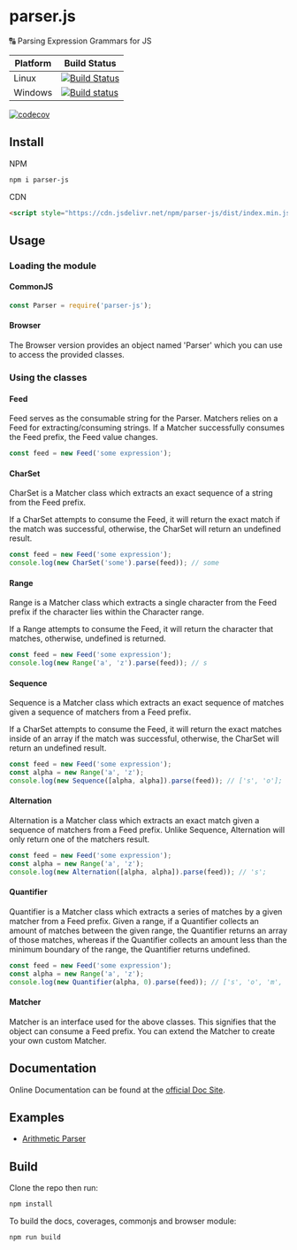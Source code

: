# parser.js

🔠 Parsing Expression Grammars for JS

| Platform | Build Status |
| --- | --- |
| Linux | [![Build Status](https://travis-ci.org/LXSMNSYC/parser.js.svg?branch=master)](https://travis-ci.org/LXSMNSYC/parser.js) |
| Windows | [![Build status](https://ci.appveyor.com/api/projects/status/2hs8vhxown8y8k8v?svg=true)](https://ci.appveyor.com/project/LXSMNSYC/parser-js) |


[![codecov](https://codecov.io/gh/LXSMNSYC/parser.js/branch/master/graph/badge.svg)](https://codecov.io/gh/LXSMNSYC/parser.js)

## Install

NPM

```bash
npm i parser-js
```

CDN

```html
<script style="https://cdn.jsdelivr.net/npm/parser-js/dist/index.min.js"></script>
```

## Usage

### Loading the module

#### CommonJS

```js
const Parser = require('parser-js');
```

#### Browser

The Browser version provides an object named 'Parser' which you can use to access the provided classes.

### Using the classes

#### Feed

Feed serves as the consumable string for the Parser. Matchers relies on a Feed for extracting/consuming strings. If a Matcher successfully consumes the Feed prefix, the Feed value changes.

```js
const feed = new Feed('some expression');
```

#### CharSet

CharSet is a Matcher class which extracts an exact sequence of a string from the Feed prefix.

If a CharSet attempts to consume the Feed, it will return the exact match if the match was successful, otherwise, the CharSet will return an undefined result.

```js
const feed = new Feed('some expression');
console.log(new CharSet('some').parse(feed)); // some
```

#### Range

Range is a Matcher class which extracts a single character from the Feed prefix if the character lies within the Character range.

If a Range attempts to consume the Feed, it will return the character that matches, otherwise, undefined is returned.

```js
const feed = new Feed('some expression');
console.log(new Range('a', 'z').parse(feed)); // s
```

#### Sequence

Sequence is a Matcher class which extracts an exact sequence of matches given a sequence of matchers from a Feed prefix.

If a CharSet attempts to consume the Feed, it will return the exact matches inside of an array if the match was successful, otherwise, the CharSet will return an undefined result.

```js
const feed = new Feed('some expression');
const alpha = new Range('a', 'z');
console.log(new Sequence([alpha, alpha]).parse(feed)); // ['s', 'o'];
```

#### Alternation

Alternation is a Matcher class which extracts an exact match given a sequence of matchers from a Feed prefix. Unlike Sequence, Alternation will only return one of the matchers result.

```js
const feed = new Feed('some expression');
const alpha = new Range('a', 'z');
console.log(new Alternation([alpha, alpha]).parse(feed)); // 's';
```

#### Quantifier

Quantifier is a Matcher class which extracts a series of matches by a given matcher from a Feed prefix. Given a range, if a Quantifier collects an amount of matches between the given range, the Quantifier returns an array of those matches, whereas if the Quantifier collects an amount less than the minimum boundary of the range, the Quantifier returns undefined.

```js
const feed = new Feed('some expression');
const alpha = new Range('a', 'z');
console.log(new Quantifier(alpha, 0).parse(feed)); // ['s', 'o', 'm', 'e']
```

#### Matcher

Matcher is an interface used for the above classes. This signifies that the object can consume a Feed prefix. You can extend the Matcher to create your own custom Matcher.

## Documentation

Online Documentation can be found  at the [official Doc Site](https://lxsmnsyc.github.io/parser.js/).

## Examples

* [Arithmetic Parser](https://github.com/LXSMNSYC/parser.js/tree/master/example/arithmetic)

## Build

Clone the repo then run:

```bash
npm install
```

To build the docs, coverages, commonjs and browser module:

```bash
npm run build
```
